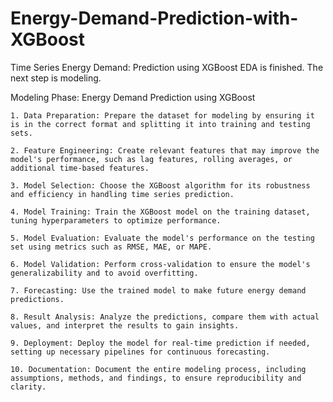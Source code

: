 # Energy-Demand-Prediction-with-XGBoost
Time Series Energy Demand: Prediction using XGBoost
EDA is finished. The next step is modeling.

Modeling Phase: Energy Demand Prediction using XGBoost

    1. Data Preparation: Prepare the dataset for modeling by ensuring it is in the correct format and splitting it into training and testing sets.

    2. Feature Engineering: Create relevant features that may improve the model's performance, such as lag features, rolling averages, or additional time-based features.

    3. Model Selection: Choose the XGBoost algorithm for its robustness and efficiency in handling time series prediction.

    4. Model Training: Train the XGBoost model on the training dataset, tuning hyperparameters to optimize performance.

    5. Model Evaluation: Evaluate the model's performance on the testing set using metrics such as RMSE, MAE, or MAPE.

    6. Model Validation: Perform cross-validation to ensure the model's generalizability and to avoid overfitting.

    7. Forecasting: Use the trained model to make future energy demand predictions.

    8. Result Analysis: Analyze the predictions, compare them with actual values, and interpret the results to gain insights.

    9. Deployment: Deploy the model for real-time prediction if needed, setting up necessary pipelines for continuous forecasting.

    10. Documentation: Document the entire modeling process, including assumptions, methods, and findings, to ensure reproducibility and clarity.
